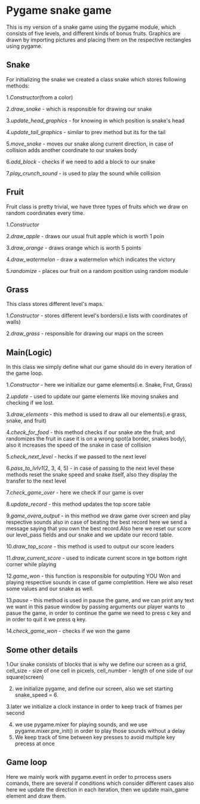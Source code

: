 # Pygame snake game
This is my version of a snake game using the pygame module, which consists of five levels, and different kinds of bonus fruits. Graphics are drawn by importing pictures and placing them on the respective rectangles using pygame.

## Snake
For initializing the snake we created a class snake which stores following methods: 

1.*Constructor*(from a color)

2.*draw_snake* - which is responsible for drawing our snake 

3.*update_head_graphics* - for knowing in which position is snake's head

4.*update_tail_graphics* - similar to prev method but its for the tail

5.*move_snake* - moves our snake along current direction, in case of collision adds another coordinate to our snakes body

6.*add_block* - checks if we need to add a block to our snake

7.*play_crunch_sound* - is used to play the sound while collision

## Fruit
Fruit class is pretty trivial, we have three types of fruits which we draw on random coordinates every time.

1.*Constructor* 

2.*draw_apple* - draws our usual fruit apple which is worth 1 poin

3.*draw_orange* - draws orange which is worth 5 points

4.*draw_watermelon* - draw a watermelon which indicates the victory

5.*randomize* - places our fruit on a random position using random module

## Grass
This class stores different level's maps.

1.*Constructor* - stores different level's borders(i.e lists with coordinates of walls)

2.*draw_grass* - responsible for drawing our maps on the screen
## Main(Logic)
In this class we simply define what our game should do in every iteration of the game loop.

1.*Constructor* - here we initialize our game elements(i.e. Snake, Frut, Grass)

2.*update* - used to update our game elements like moving snakes and checking if we lost.

3.*draw_elements* - this method is used to draw all our elements(i.e grass, snake, and fruit)

4.*check_for_food* - this method checks if our snake ate the fruit, and randomizes the fruit in case it is on a wrong spot(a border, snakes body), also it increases the speed of the snake in case of collision

5.*check_next_level* - hecks if we passed to the next level

6.*pass_to_lvlv1*(2, 3, 4, 5) - in case of passing to the next level these methods reset the snake speed and snake itself, also they display the transfer to the next level

7.*check_game_over* - here we check if our game is over

8.*update_record* - this method updates the top score table

9.*game_overa_output* - in this method we draw game over screen and play respective sounds also in case of beating the best record here we send a message saying that you own the best record.Also here we reset our score our level_pass fields and our snake and we update our record table.

10.*draw_top_score* - this method is used to output our score leaders 

11.*draw_current_score* - used to indicate current score in tge bottom right corner while playing


12.*game_won* - this function is responsible for outputing YOU Won and playing respective sounds in case of game completition. Here we also reset some values and our snake as well.

13.*pause* - this method is used in pause the game, and we can print any text we want in this pasue window by passing arguments our player wants to pasue the game, in order to continue the game we need to press c key and in order to quit it we press q key.

14.*check_game_won* - checks if we won the game
 
## Some other details

1.Our snake consists of blocks that is why we define our screen as a grid, cell_size - size of one cell in picxels, cell_number - length of one side of our square(screen)

2. we initialize pygame, and define our screen, also we set starting snake_speed = 6.

3.later we initialize a clock instance in order to keep track of frames per second

4. we use pygame.mixer for playing sounds, and we use pygame.mixer.pre_init() in order to play those sounds without a delay
5. We keep track of time between key presses to avoid multiple key precess at once

## Game loop
Here we mainly work with pygame.event in order to prrocess users comands, there are several if conditions which consider different cases also here we update the direction in each iteration, then we update main_game element and draw them.


